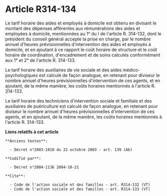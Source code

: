 # Article R314-134

Le tarif horaire des aides et employés à domicile est obtenu en divisant le montant des dépenses afférentes aux rémunérations
des aides et employées à domicile, mentionnées au 1° du I de l'article R. 314-132, dont le président du conseil général
accepte la prise en charge, par le nombre annuel d'heures prévisionnelles d'intervention des aides et employés à domicile, et
en ajoutant à ce rapport le coût horaire de structure et le coût horaire de coordination, d'encadrement et de soins calculés
conformément aux 1° et 2° de l'article R. 314-133. 

Le tarif horaire des auxiliaires de vie sociale et des aides médico-psychologiques est calculé de façon analogue, en retenant
pour diviseur le nombre annuel d'heures prévisionnelles d'intervention de ces agents, et en ajoutant, de la même manière, les
coûts horaires mentionnés à l'article R. 314-133. 

Le tarif horaire des techniciens d'intervention sociale et familiale et des auxiliaires de puériculture est calculé de façon
analogue, en retenant pour diviseur le nombre annuel d'heures prévisionnelles d'intervention de ces agents, et en ajoutant,
de la même manière, les coûts horaires mentionnés à l'article R. 314-133.

**Liens relatifs à cet article**

	**Anciens textes**:

	  - Décret n°2003-1010 du 22 octobre 2003 - art. 139 (Ab)

	**Codifié par**:

	  - Décret n°2004-1136 2004-10-21

	**Cite**:

	  - Code de l'action sociale et des familles - art. R314-132 (VT)
	  - Code de l'action sociale et des familles - art. R314-133 (VT)
